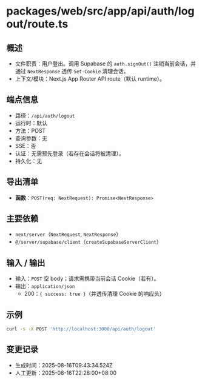 # packages/web/src/app/api/auth/logout/route.ts

## 概述

- 文件职责：用户登出。调用 Supabase 的 `auth.signOut()` 注销当前会话，并通过 `NextResponse` 透传 `Set-Cookie` 清理会话。
- 上下文/模块：Next.js App Router API route（默认 runtime）。

## 端点信息

- 路径：`/api/auth/logout`
- 运行时：默认
- 方法：POST
- 查询参数：无
- SSE：否
- 认证：无需预先登录（若存在会话将被清理）。
- 持久化：无

## 导出清单

- __函数__：`POST(req: NextRequest): Promise<NextResponse>`

## 主要依赖

- `next/server`（`NextRequest`, `NextResponse`）
- `@/server/supabase/client`（`createSupabaseServerClient`）

## 输入 / 输出

- 输入：`POST` 空 body；请求需携带当前会话 Cookie（若有）。
- 输出：`application/json`
  - 200：`{ success: true }`（并透传清理 Cookie 的响应头）

## 示例

```bash
curl -s -X POST 'http://localhost:3000/api/auth/logout'
```

## 变更记录

- 生成时间：2025-08-16T09:43:34.524Z
- 人工更新：2025-08-16T22:28:00+08:00
